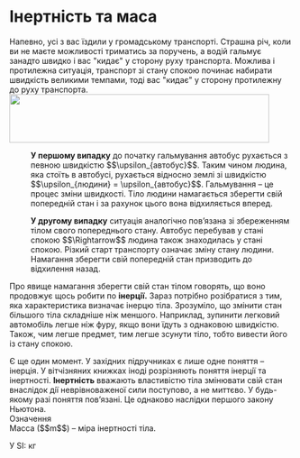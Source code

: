 # Iнертнiсть та маса

<div class="space">Напевно, усi з вас їздили у громадському транспортi. Страшна рiч, коли ви не маєте можливостi триматись за поручень, а водiй гальмує занадто швидко i вас "кидає" у сторону руху транспорта. Можлива i протилежна ситуацiя, транспорт зi стану спокою починає набирати швидкiсть великими темпами, тодi вас "кидає" у сторону протилежну до руху транспорта.</div>

<div class="space"><img class="image" width="461" height="86" src="https://rawgit.com/chudaol/ed-era-book-physics/master/images/chapter_4/2.png"></div>

<p style="margin-left:1cm;"><span class="p1"><b>У першому випадку</b></span> до початку гальмування автобус рухається з певною швидкiстю $$\upsilon_{автобус}$$. Таким чином людина, яка стоїть в автобусi, рухається вiдносно землi зi швидкiстю $$\upsilon_{людини} = \upsilon_{автобус}$$. Гальмування – це процес змiни швидкостi. Тiло людини намагається зберегти свiй попереднiй стан i за рахунок цього вона вiдхиляється вперед.</p></div>

<p style="margin-left:1cm;"><span class="p1"><b>У другому випадку</b></span> ситуацiя аналогiчно пов’язана зi збереженням тiлом свого попереднього стану. Автобус перебував у станi спокою $$\Rightarrow$$ людина також знаходилась у станi спокою. Рiзкий старт транспорту означає змiну стану людини. Намагання зберегти свiй попереднiй стан призводить до вiдхилення назад.</p>

Про явище намагання зберегти свiй стан тiлом говорять, що воно продовжує щось робити по <span class="p1"><b>iнерцiї.</b></span> Зараз потрiбно розiбратися з тим, яка характеристика визначає iнерцю тiла. Зрозумiло, що змiнити стан бiльшого тiла складнiше нiж меншого. Наприклад, зупинити легковий автомобiль легше нiж фуру, якщо вони їдуть з однаковою швидкiстю. Також, чим легше предмет, тим легше зсунути тiло, тобто вивести його iз стану спокою.

<div class="space">Є ще один момент. У захiдних пiдручниках є лише одне поняття – iнерцiя. У вiтчiзняних книжках iнодi розрiзняють поняття iнерцiї та iнертностi. <span class="p1"><b>Iнeртнiсть</b></span> вважають властивiстю тiла змiнювати свiй стан внаслiдок дiї неврiвноваженої сили поступово, а не миттєво. У будь-якому разi поняття пов’язанi. Це однаково наслiдки першого закону Ньютона.</div>

<div class="eoz-wrap">
<span class="eoz">Означення</span>
<div class="eoz-text">
<div class="space">Масса ($$m$$) – мiра iнертностi тiла.</div>

У SI: кг
</div>
</div>